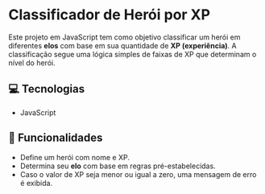 # Classificador de Herói por XP

Este projeto em JavaScript tem como objetivo classificar um herói em diferentes **elos** com base em sua quantidade de **XP (experiência)**. A classificação segue uma lógica simples de faixas de XP que determinam o nível do herói.

## 💻 Tecnologias
- JavaScript

## 🚀 Funcionalidades
- Define um herói com nome e XP.
- Determina seu **elo** com base em regras pré-estabelecidas.
- Caso o valor de XP seja menor ou igual a zero, uma mensagem de erro é exibida.
